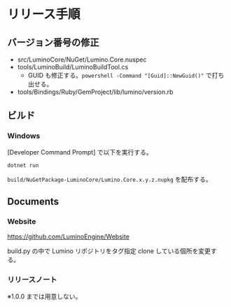 リリース手順
==========

バージョン番号の修正
----------

- src/LuminoCore/NuGet/Lumino.Core.nuspec
- tools/LuminoBuild/LuminoBuildTool.cs
    - GUID も修正する。`powershell -Command "[Guid]::NewGuid()"` で打ち出せる。
- tools/Bindings/Ruby/GemProject/lib/lumino/version.rb



ビルド
----------
### Windows

[Developer Command Prompt] で以下を実行する。

```
dotnet run
```

`build/NuGetPackage-LuminoCore/Lumino.Core.x.y.z.nupkg` を配布する。


Documents
----------

### Website

https://github.com/LuminoEngine/Website

build.py の中で Lumino リポジトリをタグ指定 clone している個所を変更する。

### リリースノート
※1.0.0 までは用意しない。


